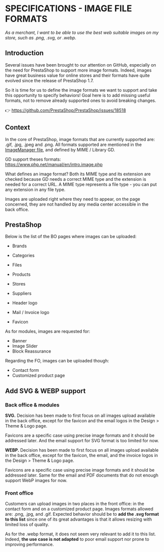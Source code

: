 # **SPECIFICATIONS - IMAGE FILE FORMATS**


_As a merchant, I want to be able to use the best web suitable images on my store, such as .png, .svg, or .webp._

## Introduction

Several issues have been brought to our attention on GitHub, especially on the need for PrestaShop to support more image formats. Indeed, images have great business value for online stores and their formats have quite evolved since the release of PrestaShop 1.7.

So it is time for us to define the image formats we want to support and take this opportunity to specify behaviors! Goal here is to add missing useful formats, not to remove already supported ones to avoid breaking changes.

:point_right: https://github.com/PrestaShop/PrestaShop/issues/18518


## Context

In the core of PrestaShop, image formats that are currently supported are: .gif, .jpg, .jpeg and .png. All formats supported are mentioned in the [ImageManager file](https://github.com/PrestaShop/PrestaShop/blob/7633be8294d90148d2bdfe3fd1c2d403e72ec91b/classes/ImageManager.php), and defined by MIME / Library GD.

GD support theses formats: https://www.php.net/manual/en/intro.image.php

What defines an image format? Both its MIME type and its extension are checked because GD needs a correct MIME type and the extension is needed for a correct URL. A MIME type represents a file type - you can put any extension in any file type.

Images are uploaded right where they need to appear, on the page concerned, they are not handled by any media center accessible in the back office.


## PrestaShop

Below is the list of the BO pages where images can be uploaded:

- Brands
- Categories
- Files
- Products
- Stores
- Suppliers

- Header logo
- Mail / Invoice logo
- Favicon

As for modules, images are requested for:

- Banner
- Image Slider
- Block Reassurance

Regarding the FO, images can be uploaded though:

- Contact form
- Customized product page


## Add SVG & WEBP support

### Back office & modules

**SVG.** Decision has been made to first focus on all images upload available in the back office, except for the favicon and the email logos in the Design > Theme & Logo page.

Favicons are a specific case using precise image formats and it should be addressed later. And the email support for SVG format is too limited for now.

**WEBP.** Decision has been made to first focus on all images upload available in the back office, except for the favicon, the email, and the invoice logos in the Design > Theme & Logo page.

Favicons are a specific case using precise image formats and it should be addressed later. Same for the email and PDF documents that do not enough support WebP images for now.


### Front office 

Customers can upload images in two places in the front office: in the contact form and on a customized product page. Images formats allowed are: .png, .jpg, and .gif. Expected behavior should be to **add the .svg format to this list** since one of its great advantages is that it allows resizing with limited loss of quality.

As for the .webp format, it does not seem very relevant to add it to this list. Indeed, **the use case is not adapted** to poor email support nor prone to improving performance.
